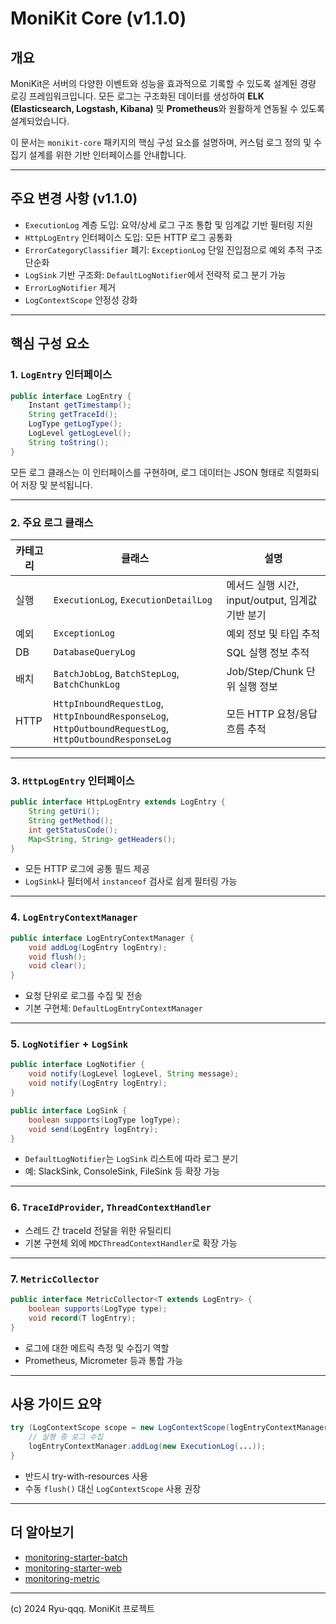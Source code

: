 # MoniKit Core (v1.1.0)

## 개요
MoniKit은 서버의 다양한 이벤트와 성능을 효과적으로 기록할 수 있도록 설계된 경량 로깅 프레임워크입니다. 모든 로그는 구조화된 데이터를 생성하여 **ELK (Elasticsearch, Logstash, Kibana)** 및 **Prometheus**와 원활하게 연동될 수 있도록 설계되었습니다.

이 문서는 `monikit-core` 패키지의 핵심 구성 요소를 설명하며, 커스텀 로그 정의 및 수집기 설계를 위한 기반 인터페이스를 안내합니다.

---

## 주요 변경 사항 (v1.1.0)

- `ExecutionLog` 계층 도입: 요약/상세 로그 구조 통합 및 임계값 기반 필터링 지원
- `HttpLogEntry` 인터페이스 도입: 모든 HTTP 로그 공통화
- `ErrorCategoryClassifier` 폐기: `ExceptionLog` 단일 진입점으로 예외 추적 구조 단순화
- `LogSink` 기반 구조화: `DefaultLogNotifier`에서 전략적 로그 분기 가능
- `ErrorLogNotifier` 제거
- `LogContextScope` 안정성 강화

---

## 핵심 구성 요소

### 1. `LogEntry` 인터페이스
```java
public interface LogEntry {
    Instant getTimestamp();
    String getTraceId();
    LogType getLogType();
    LogLevel getLogLevel();
    String toString();
}
```
모든 로그 클래스는 이 인터페이스를 구현하며, 로그 데이터는 JSON 형태로 직렬화되어 저장 및 분석됩니다.

---

### 2. 주요 로그 클래스

| 카테고리 | 클래스 | 설명 |
|----------|--------|------|
| 실행 | `ExecutionLog`, `ExecutionDetailLog` | 메서드 실행 시간, input/output, 임계값 기반 분기 |
| 예외 | `ExceptionLog` | 예외 정보 및 타입 추적 |
| DB | `DatabaseQueryLog` | SQL 실행 정보 추적 |
| 배치 | `BatchJobLog`, `BatchStepLog`, `BatchChunkLog` | Job/Step/Chunk 단위 실행 정보 |
| HTTP | `HttpInboundRequestLog`, `HttpInboundResponseLog`, `HttpOutboundRequestLog`, `HttpOutboundResponseLog` | 모든 HTTP 요청/응답 흐름 추적 |

---

### 3. `HttpLogEntry` 인터페이스

```java
public interface HttpLogEntry extends LogEntry {
    String getUri();
    String getMethod();
    int getStatusCode();
    Map<String, String> getHeaders();
}
```

- 모든 HTTP 로그에 공통 필드 제공
- `LogSink`나 필터에서 `instanceof` 검사로 쉽게 필터링 가능

---

### 4. `LogEntryContextManager`

```java
public interface LogEntryContextManager {
    void addLog(LogEntry logEntry);
    void flush();
    void clear();
}
```

- 요청 단위로 로그를 수집 및 전송
- 기본 구현체: `DefaultLogEntryContextManager`

---

### 5. `LogNotifier` + `LogSink`

```java
public interface LogNotifier {
    void notify(LogLevel logLevel, String message);
    void notify(LogEntry logEntry);
}

public interface LogSink {
    boolean supports(LogType logType);
    void send(LogEntry logEntry);
}
```

- `DefaultLogNotifier`는 `LogSink` 리스트에 따라 로그 분기
- 예: SlackSink, ConsoleSink, FileSink 등 확장 가능

---

### 6. `TraceIdProvider`, `ThreadContextHandler`

- 스레드 간 traceId 전달을 위한 유틸리티
- 기본 구현체 외에 `MDCThreadContextHandler`로 확장 가능

---

### 7. `MetricCollector`

```java
public interface MetricCollector<T extends LogEntry> {
    boolean supports(LogType type);
    void record(T logEntry);
}
```

- 로그에 대한 메트릭 측정 및 수집기 역할
- Prometheus, Micrometer 등과 통합 가능

---

## 사용 가이드 요약

```java
try (LogContextScope scope = new LogContextScope(logEntryContextManager)) {
    // 실행 중 로그 수집
    logEntryContextManager.addLog(new ExecutionLog(...));
}
```

- 반드시 try-with-resources 사용
- 수동 `flush()` 대신 `LogContextScope` 사용 권장

---

## 더 알아보기

- [monitoring-starter-batch](../monitoring-starter-batch)
- [monitoring-starter-web](../monitoring-starter-web)
- [monitoring-metric](../monitoring-metric)

---

(c) 2024 Ryu-qqq. MoniKit 프로젝트